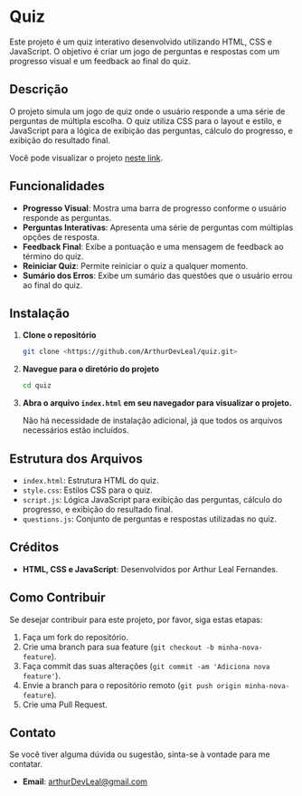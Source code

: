 # Quiz

Este projeto é um quiz interativo desenvolvido utilizando HTML, CSS e JavaScript. O objetivo é criar um jogo de perguntas e respostas com um progresso visual e um feedback ao final do quiz.

## Descrição

O projeto simula um jogo de quiz onde o usuário responde a uma série de perguntas de múltipla escolha. O quiz utiliza CSS para o layout e estilo, e JavaScript para a lógica de exibição das perguntas, cálculo do progresso, e exibição do resultado final.

Você pode visualizar o projeto <a href="https://interactive-quiz-psi.vercel.app" target="_blank">neste link</a>.

## Funcionalidades

- **Progresso Visual**: Mostra uma barra de progresso conforme o usuário responde as perguntas.
- **Perguntas Interativas**: Apresenta uma série de perguntas com múltiplas opções de resposta.
- **Feedback Final**: Exibe a pontuação e uma mensagem de feedback ao término do quiz.
- **Reiniciar Quiz**: Permite reiniciar o quiz a qualquer momento.
- **Sumário dos Erros**: Exibe um sumário das questões que o usuário errou ao final do quiz.

## Instalação

1. **Clone o repositório**
   ```bash
   git clone <https://github.com/ArthurDevLeal/quiz.git>
   ```

2. **Navegue para o diretório do projeto**
   ```bash
   cd quiz
   ```

3. **Abra o arquivo `index.html` em seu navegador para visualizar o projeto.**

   Não há necessidade de instalação adicional, já que todos os arquivos necessários estão incluídos.

## Estrutura dos Arquivos

- `index.html`: Estrutura HTML do quiz.
- `style.css`: Estilos CSS para o quiz.
- `script.js`: Lógica JavaScript para exibição das perguntas, cálculo do progresso, e exibição do resultado final.
- `questions.js`: Conjunto de perguntas e respostas utilizadas no quiz.

## Créditos

- **HTML, CSS e JavaScript**: Desenvolvidos por Arthur Leal Fernandes.

## Como Contribuir

Se desejar contribuir para este projeto, por favor, siga estas etapas:

1. Faça um fork do repositório.
2. Crie uma branch para sua feature (`git checkout -b minha-nova-feature`).
3. Faça commit das suas alterações (`git commit -am 'Adiciona nova feature'`).
4. Envie a branch para o repositório remoto (`git push origin minha-nova-feature`).
5. Crie uma Pull Request.

## Contato

Se você tiver alguma dúvida ou sugestão, sinta-se à vontade para me contatar.

- **Email**: arthurDevLeal@gmail.com
